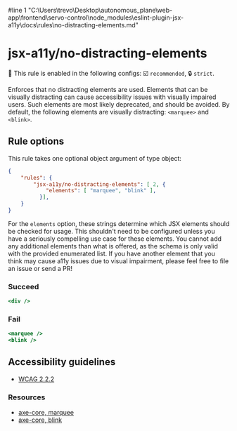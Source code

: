 #line 1 "C:\\Users\\trevo\\Desktop\\autonomous_plane\\web-app\\frontend\\servo-control\\node_modules\\eslint-plugin-jsx-a11y\\docs\\rules\\no-distracting-elements.md"
# jsx-a11y/no-distracting-elements

💼 This rule is enabled in the following configs: ☑️ `recommended`, 🔒 `strict`.

<!-- end auto-generated rule header -->

Enforces that no distracting elements are used. Elements that can be visually distracting can cause accessibility issues with visually impaired users. Such elements are most likely deprecated, and should be avoided. By default, the following elements are visually distracting: `<marquee>` and `<blink>`.

## Rule options

This rule takes one optional object argument of type object:

```json
{
    "rules": {
        "jsx-a11y/no-distracting-elements": [ 2, {
            "elements": [ "marquee", "blink" ],
          }],
    }
}
```

For the `elements` option, these strings determine which JSX elements should be checked for usage. This shouldn't need to be configured unless you have a seriously compelling use case for these elements. You cannot add any additional elements than what is offered, as the schema is only valid with the provided enumerated list. If you have another element that you think may cause a11y issues due to visual impairment, please feel free to file an issue or send a PR!

### Succeed
```jsx
<div />
```

### Fail
```jsx
<marquee />
<blink />
```

## Accessibility guidelines
- [WCAG 2.2.2](https://www.w3.org/WAI/WCAG21/Understanding/pause-stop-hide)

### Resources
- [axe-core, marquee](https://dequeuniversity.com/rules/axe/3.2/marquee)
- [axe-core, blink](https://dequeuniversity.com/rules/axe/3.2/blink)
